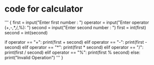 # code for calculator
'''
{
first = input("Enter first number : ")
operator = input("Enter operator (+,-,*,/,%): ")
second = input("Enter second number : ")
first = int(first)
second = int(second)

if operator == "+":
   print(first + second)
elif operator == "-":
   print(first - second)
elif operator == "*":
    print(first * second)
elif operator == "/":
    print(first / second)
elif operator == "%":
    print(first % second)
else:
    print("Invalid Operation")
'''
}
